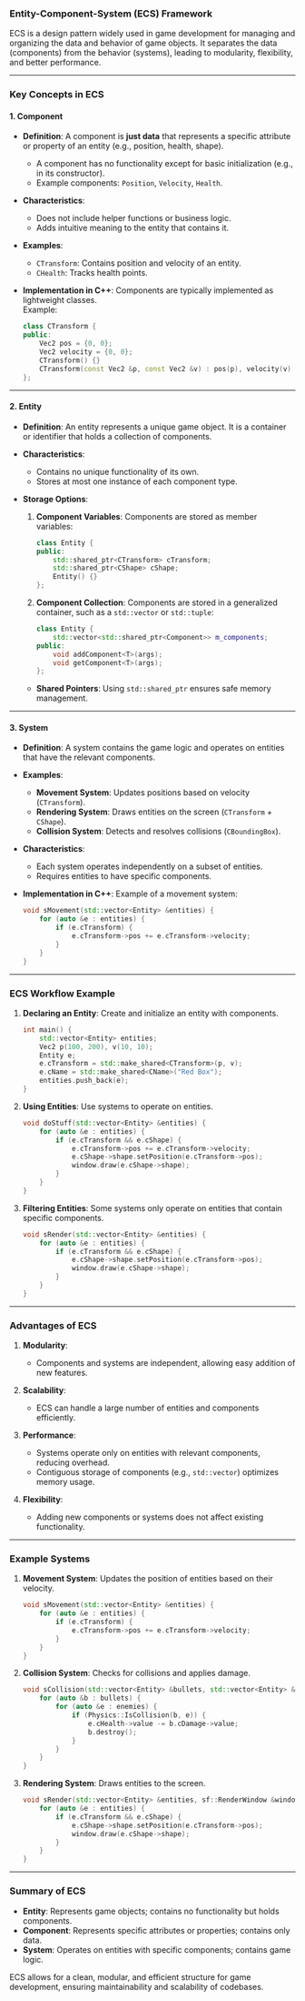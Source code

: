 ### Entity-Component-System (ECS) Framework

ECS is a design pattern widely used in game development for managing and organizing the data and behavior of game objects. It separates the data (components) from the behavior (systems), leading to modularity, flexibility, and better performance.

---

### Key Concepts in ECS

#### 1. **Component**
- **Definition**: 
  A component is **just data** that represents a specific attribute or property of an entity (e.g., position, health, shape).  
  - A component has no functionality except for basic initialization (e.g., in its constructor).  
  - Example components: `Position`, `Velocity`, `Health`.

- **Characteristics**:
  - Does not include helper functions or business logic.
  - Adds intuitive meaning to the entity that contains it.

- **Examples**:
  - `CTransform`: Contains position and velocity of an entity.
  - `CHealth`: Tracks health points.

- **Implementation in C++**:
  Components are typically implemented as lightweight classes.  
  Example:
  ```cpp
  class CTransform {
  public:
      Vec2 pos = {0, 0};
      Vec2 velocity = {0, 0};
      CTransform() {}
      CTransform(const Vec2 &p, const Vec2 &v) : pos(p), velocity(v) {}
  };
  ```

---

#### 2. **Entity**
- **Definition**: 
  An entity represents a unique game object. It is a container or identifier that holds a collection of components.

- **Characteristics**:
  - Contains no unique functionality of its own.
  - Stores at most one instance of each component type.

- **Storage Options**:
  1. **Component Variables**:
     Components are stored as member variables:
     ```cpp
     class Entity {
     public:
         std::shared_ptr<CTransform> cTransform;
         std::shared_ptr<CShape> cShape;
         Entity() {}
     };
     ```

  2. **Component Collection**:
     Components are stored in a generalized container, such as a `std::vector` or `std::tuple`:
     ```cpp
     class Entity {
         std::vector<std::shared_ptr<Component>> m_components;
     public:
         void addComponent<T>(args);
         void getComponent<T>(args);
     };
     ```

  - **Shared Pointers**:
    Using `std::shared_ptr` ensures safe memory management.

---

#### 3. **System**
- **Definition**: 
  A system contains the game logic and operates on entities that have the relevant components. 

- **Examples**:
  - **Movement System**: Updates positions based on velocity (`CTransform`).
  - **Rendering System**: Draws entities on the screen (`CTransform` + `CShape`).
  - **Collision System**: Detects and resolves collisions (`CBoundingBox`).

- **Characteristics**:
  - Each system operates independently on a subset of entities.
  - Requires entities to have specific components.

- **Implementation in C++**:
  Example of a movement system:
  ```cpp
  void sMovement(std::vector<Entity> &entities) {
      for (auto &e : entities) {
          if (e.cTransform) {
              e.cTransform->pos += e.cTransform->velocity;
          }
      }
  }
  ```

---

### ECS Workflow Example

1. **Declaring an Entity**:
   Create and initialize an entity with components.
   ```cpp
   int main() {
       std::vector<Entity> entities;
       Vec2 p(100, 200), v(10, 10);
       Entity e;
       e.cTransform = std::make_shared<CTransform>(p, v);
       e.cName = std::make_shared<CName>("Red Box");
       entities.push_back(e);
   }
   ```

2. **Using Entities**:
   Use systems to operate on entities.
   ```cpp
   void doStuff(std::vector<Entity> &entities) {
       for (auto &e : entities) {
           if (e.cTransform && e.cShape) {
               e.cTransform->pos += e.cTransform->velocity;
               e.cShape->shape.setPosition(e.cTransform->pos);
               window.draw(e.cShape->shape);
           }
       }
   }
   ```

3. **Filtering Entities**:
   Some systems only operate on entities that contain specific components.
   ```cpp
   void sRender(std::vector<Entity> &entities) {
       for (auto &e : entities) {
           if (e.cTransform && e.cShape) {
               e.cShape->shape.setPosition(e.cTransform->pos);
               window.draw(e.cShape->shape);
           }
       }
   }
   ```

---

### Advantages of ECS

1. **Modularity**:
   - Components and systems are independent, allowing easy addition of new features.

2. **Scalability**:
   - ECS can handle a large number of entities and components efficiently.

3. **Performance**:
   - Systems operate only on entities with relevant components, reducing overhead.
   - Contiguous storage of components (e.g., `std::vector`) optimizes memory usage.

4. **Flexibility**:
   - Adding new components or systems does not affect existing functionality.

---

### Example Systems

1. **Movement System**:
   Updates the position of entities based on their velocity.
   ```cpp
   void sMovement(std::vector<Entity> &entities) {
       for (auto &e : entities) {
           if (e.cTransform) {
               e.cTransform->pos += e.cTransform->velocity;
           }
       }
   }
   ```

2. **Collision System**:
   Checks for collisions and applies damage.
   ```cpp
   void sCollision(std::vector<Entity> &bullets, std::vector<Entity> &enemies) {
       for (auto &b : bullets) {
           for (auto &e : enemies) {
               if (Physics::IsCollision(b, e)) {
                   e.cHealth->value -= b.cDamage->value;
                   b.destroy();
               }
           }
       }
   }
   ```

3. **Rendering System**:
   Draws entities to the screen.
   ```cpp
   void sRender(std::vector<Entity> &entities, sf::RenderWindow &window) {
       for (auto &e : entities) {
           if (e.cTransform && e.cShape) {
               e.cShape->shape.setPosition(e.cTransform->pos);
               window.draw(e.cShape->shape);
           }
       }
   }
   ```

---

### Summary of ECS

- **Entity**: Represents game objects; contains no functionality but holds components.
- **Component**: Represents specific attributes or properties; contains only data.
- **System**: Operates on entities with specific components; contains game logic.

ECS allows for a clean, modular, and efficient structure for game development, ensuring maintainability and scalability of codebases.
